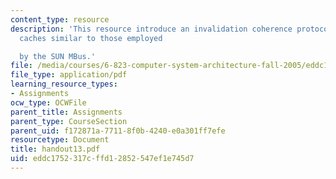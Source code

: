 ```yaml
---
content_type: resource
description: 'This resource introduce an invalidation coherence protocol for write-back
  caches similar to those employed

  by the SUN MBus.'
file: /media/courses/6-823-computer-system-architecture-fall-2005/eddc1752317cffd12852547ef1e745d7_handout13.pdf
file_type: application/pdf
learning_resource_types:
- Assignments
ocw_type: OCWFile
parent_title: Assignments
parent_type: CourseSection
parent_uid: f172871a-7711-8f0b-4240-e0a301ff7efe
resourcetype: Document
title: handout13.pdf
uid: eddc1752-317c-ffd1-2852-547ef1e745d7
---
```

